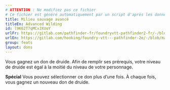 ```yaml
---
# ATTENTION : Ne modifiez pas ce fichier
# Ce fichier est généré automatiquement par un script d'après les données du module Foundry VTT officiel et de sa traduction
title: Milieu sauvage avancé
titleEn: Advanced Wilding
id: l9K62T7qMCvJXUoY
urlFr: https://gitlab.com/pathfinder-fr/foundryvtt-pathfinder2-fr/-/blob/master/data/feats/l9K62T7qMCvJXUoY.htm
urlEn: https://gitlab.com/hooking/foundry-vtt---pathfinder-2e/-/blob/master/packs/data/feats.db/advanced-wilding.json
group: feats
layout: dons
---
```

Vous gagnez un don de druide. Afin de remplir ses prérequis, votre niveau de druide est égal à la moitié du niveau de votre personnage. 

**Spécial** Vous pouvez sélectionner ce don plus d’une fois. À chaque fois, vous gagnez un nouveau don de druide.


